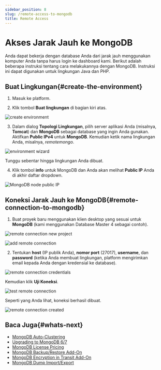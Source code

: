```yaml
---
sidebar_position: 8
slug: /remote-access-to-mongodb
title: Remote Access
---
```

# Akses Jarak Jauh ke MongoDB

Anda dapat bekerja dengan database Anda dari jarak jauh menggunakan komputer Anda tanpa harus login ke dashboard kami. Berikut adalah beberapa instruksi tentang cara melakukannya dengan MongoDB. Instruksi ini dapat digunakan untuk lingkungan Java dan PHP.

## Buat Lingkungan{#create-the-environment}

1. Masuk ke platform.

2. Klik tombol **Buat lingkungan** di bagian kiri atas.

![create environment](#)

3. Dalam dialog **Topologi Lingkungan**, pilih server aplikasi Anda (misalnya, **Tomcat**) dan **MongoDB** sebagai database yang ingin Anda gunakan. Aktifkan **Public IPv4** untuk **MongoDB**. Kemudian ketik nama lingkungan Anda, misalnya, _remotemongo_.

![environment wizard](#)

Tunggu sebentar hingga lingkungan Anda dibuat.

4. Klik tombol **info** untuk MongoDB dan Anda akan melihat **Public IP** Anda di akhir daftar dropdown.

![MongoDB node public IP](#)

## Koneksi Jarak Jauh ke MongoDB{#remote-connection-to-mongodb}

1. Buat proyek baru menggunakan klien desktop yang sesuai untuk **MongoDB** (kami menggunakan Database Master 4 sebagai contoh).

![remote connection new project](#)

![add remote connection](#)

2. Tentukan **host** (IP publik Anda), **nomor port** (27017), **username**, dan **password** (ketika Anda membuat lingkungan, platform mengirimkan email kepada Anda dengan kredensial ke database).

![remote connection credentials](#)

Kemudian klik **Uji Koneksi**.

![test remote connection](#)

Seperti yang Anda lihat, koneksi berhasil dibuat.

![remote connection created](#)

## Baca Juga{#whats-next}

  * [MongoDB Auto-Clustering](<https://docs.dewacloud.com/docs/mongodb-auto-clustering/>)
  * [Upgrading to MongoDB 6/7](<https://docs.dewacloud.com/docs/updating-to-mongodb-7/>)
  * [MongoDB License Pricing](<https://docs.dewacloud.com/docs/mongodb-license/>)
  * [MongoDB Backup/Restore Add-On](<https://docs.dewacloud.com/docs/mongodb-backup-restore-addon/>)
  * [MongoDB Encryption in Transit Add-On](<https://docs.dewacloud.com/docs/mongodb-ssl-addon/>)
  * [MongoDB Dump Import/Export](<https://docs.dewacloud.com/docs/dump-import-export-to-mongodb/>)